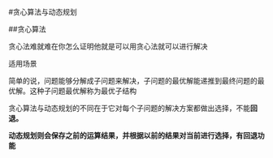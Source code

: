 #贪心算法与动态规划

##贪心算法

贪心法难就难在你怎么证明他就是可以用贪心法就可以进行解决 

适用场景

简单的说，问题能够分解成子问题来解决，子问题的最优解能递推到最终问题的最优解。这种子问题最优解称为最优子结构

贪心算法与动态规划的不同在于它对每个子问题的解决方案都做出选择，不能<b>回退<b>。

动态规划则会保存之前的运算结果，并根据以前的结果对当前进行选择，有回退功能















